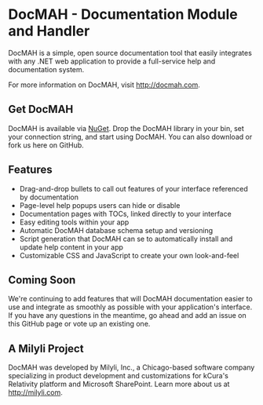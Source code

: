 # DocMAH - Documentation Module and Handler
DocMAH is a simple, open source documentation tool that easily integrates with any .NET web application to provide a full-service help and documentation system.

For more information on DocMAH, visit http://docmah.com.


## Get DocMAH
DocMAH is available via <a href="https://www.nuget.org/packages/DocMAH" >NuGet</a>. Drop the DocMAH library in your bin, set your connection string, and start using DocMAH. You can also download or fork us here on GitHub.


## Features
* Drag-and-drop bullets to call out features of your interface referenced by documentation
* Page-level help popups users can hide or disable
* Documentation pages with TOCs, linked directly to your interface
* Easy editing tools within your app
* Automatic DocMAH database schema setup and versioning
* Script generation that DocMAH can se to automatically install and update help content in your app
* Customizable CSS and JavaScript to create your own look-and-feel


## Coming Soon
We're continuing to add features that will DocMAH documentation easier to use and integrate as smoothly as possible with your application's interface. If you have any questions in the meantime, go ahead and add an issue on this GitHub page or vote up an existing one.


## A Milyli Project
DocMAH was developed by Milyli, Inc., a Chicago-based software company specializing in product development and customizations for kCura's Relativity platform and Microsoft SharePoint. Learn more about us at http://milyli.com. 
